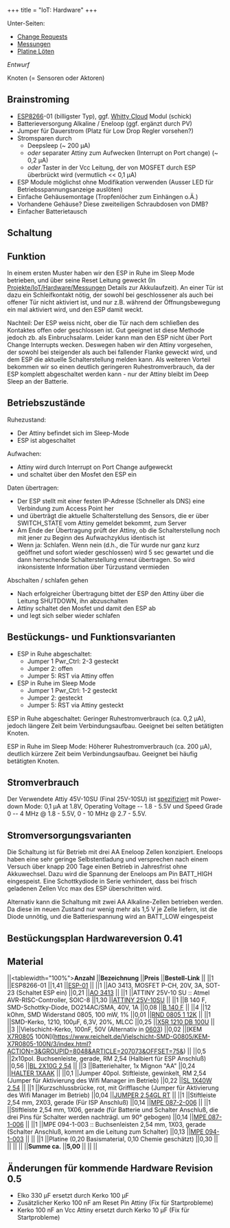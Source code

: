 +++
title = "IoT: Hardware"
+++

Unter-Seiten:

* [Change Requests](change-requests/)
* [Messungen](messungen/)
* [Platine Löten](platine-löten/)

*Entwurf*

Knoten (= Sensoren oder Aktoren)

## Brainstroming

<!-- [`{{attachment:IoD_V0.3.jpg|attachment:IoD_V0.3.jpg|width="600"}}`{=mediawiki}](attachment:IoD_V0.3.jpg) -->

- [ESP8266](ESP8266)-01 (billigster Typ), ggf. [Whitty
  Cloud](http://www.schatenseite.de/2016/04/22/esp8266-witty-cloud-modul/)
  Modul (schick)
- Batterieversorgung Alkaline / Eneloop (ggf. ergänzt durch PV)
- Jumper für Dauerstrom (Platz für Low Drop Regler vorsehen?)
- Stromsparen durch
  - Deepsleep (~ 200 µA)
  - *oder* separater Attiny zum Aufwecken (Interrupt on Port change) (~ 0,2 µA)
  - *oder* Taster in der Vcc Leitung, der von MOSFET durch ESP
    überbrückt wird (vermutlich \<\< 0,1 µA)
- ESP Module möglichst ohne Modifikation verwenden (Ausser LED für
  Betriebsspannungsanzeige auslöten)
- Einfache Gehäusemontage (Tropfenlöcher zum Einhängen o.Ä.)
- Vorhandene Gehäuse? Diese zweiteiligen Schraubdosen von DMB?
- Einfacher Batterietausch

## Schaltung

<!-- {{attachment:knoten-sch0.4.png}} -->

## Funktion

<!-- [`{{attachment:20170125_164320.jpg|attachment:20170125_164320.jpg|width="400"}}`{=mediawiki}In](attachment:20170125_164320.jpg) -->
In einem ersten Muster haben wir den ESP in Ruhe im Sleep Mode betrieben,
und über seine Reset Leitung geweckt (In
[Projekte/IoT/Hardware/Messungen](Projekte/IoT/Hardware/Messungen)
Details zur Akkulaufzeit). An einer Tür ist dazu ein Schleifkontakt
nötig, der sowohl bei geschlossener als auch bei offener Tür nicht
aktiviert ist, und nur z.B. während der Öffnungsbewegung ein mal
aktiviert wird, und den ESP damit weckt.

Nachteil: Der ESP weiss nicht, ober die Tür nach dem schließen des
Kontaktes offen oder geschlossen ist. Gut geeignet ist diese Methode
jedoch zb. als Einbruchsalarm. Leider kann man den ESP nicht über Port
Change Interrupts wecken. Deswegen haben wir den Attiny vorgesehen, der
sowohl bei steigender als auch bei fallender Flanke geweckt wird, und
dem ESP die aktuelle Schalterstellung melden kann. Als weiteren Vorteil
bekommen wir so einen deutlich geringeren Ruhestromverbrauch, da der ESP
komplett abgeschaltet werden kann - nur der Attiny bleibt im Deep Sleep
an der Batterie.

## Betriebszustände

Ruhezustand:

- Der Attiny befindet sich im Sleep-Mode
- ESP ist abgeschaltet

Aufwachen:

- Attiny wird durch Interrupt on Port Change aufgeweckt
- und schaltet über den Mosfet den ESP ein

Daten übertragen:

- Der ESP stellt mit einer festen IP-Adresse (Schneller als DNS) eine
  Verbindung zum Access Point her
- und überträgt die aktuelle Schalterstellung des Sensors, die er über
  SWITCH_STATE vom Attiny gemeldet bekommt, zum Server
- Am Ende der Übertragung prüft der Attiny, ob die Schalterstellung
  noch mit jener zu Beginn des Aufwachzyklus identisch ist
- Wenn ja: Schlafen. Wenn nein (d.h., die Tür wurde nur ganz kurz
  geöffnet und sofort wieder geschlossen) wird 5 sec gewartet und die
  dann herrschende Schalterstellung erneut übertragen. So wird
  inkonsistente Information über Türzustand vermieden

Abschalten / schlafen gehen

- Nach erfolgreicher Übertragung bittet der ESP den Attiny über die
  Leitung SHUTDOWN, ihn abzuschalten
- Attiny schaltet den Mosfet und damit den ESP ab
- und legt sich selber wieder schlafen

## Bestückungs- und Funktionsvarianten

- ESP in Ruhe abgeschaltet:
  - Jumper 1 Pwr_Ctrl: 2-3 gesteckt
  - Jumper 2: offen
  - Jumper 5: RST via Attiny offen
- ESP in Ruhe im Sleep Mode
  - Jumper 1 Pwr_Ctrl: 1-2 gesteckt
  - Jumper 2: gesteckt
  - Jumper 5: RST via Attiny gesteckt

ESP in Ruhe abgeschaltet: Geringer Ruhestromverbrauch (ca. 0,2 µA),
jedoch längere Zeit beim Verbindungsaufbau. Geeignet bei selten
betätigten Knoten.

ESP in Ruhe im Sleep Mode: Höherer Ruhestromverbrauch (ca. 200 µA),
deutlich kürzere Zeit beim Verbindungsaufbau. Geeignet bei häufig
betätigten Knoten.

## Stromverbrauch

Der Verwendete Attiy 45V-10SU (Final 25V-10SU) ist
[spezifiziert](http://www.atmel.com/Images/Atmel-2586-AVR-8-bit-Microcontroller-ATtiny25-ATtiny45-ATtiny85_Datasheet-Summary.pdf)
mit Power-down Mode: 0,1 μA at 1.8V, Operating Voltage -- 1.8 - 5.5V und
Speed Grade 0 -- 4 MHz @ 1.8 - 5.5V, 0 - 10 MHz @ 2.7 - 5.5V.

## Stromversorgungsvarianten

Die Schaltung ist für Betrieb mit drei AA Eneloop Zellen konzipiert.
Eneloops haben eine sehr geringe Selbstentladung und versprechen nach
einem Versuch über knapp 200 Tage einen Betrieb in Jahresfrist ohne
Akkuwechsel. Dazu wird die Spannung der Eneloops am Pin BATT_HIGH
eingespeist. Eine Schottkydiode in Serie verhindert, dass bei frisch
geladenen Zellen Vcc max des ESP überschritten wird.

Alternativ kann die Schaltung mit zwei AA Alkaline-Zellen betrieben
werden. Da diese im neuen Zustand nur wenig mehr als 1,5 V je Zelle
liefern, ist die Diode unnötig, und die Batteriespannung wird an
BATT_LOW eingespeist

## Bestückungsplan Hardwareversion 0.41

<!-- {{attachment:Bestueckung-v0.41.png}} -->

## Material

\|\|\<tablewidth="100%"\>**Anzahl** \|\|**Bezeichnung** \|\|**Preis**
\|\|**Bestell-Link** \|\| \|\|1 \|\|ESP8266-01 \|\|1,41
\|\|[ESP-01](https://www.aliexpress.com/item/Free-shipping-ESP8266-serial-WIFI-wireless-module-wireless-transceiver/32267651506.html)
\|\| \|\|1 \|\|AO 3413, MOSFET P-CH, 20V, 3A, SOT-23 (Schaltet ESP ein)
\|\|0,21 \|\|[AO
3413](https://www.reichelt.de/AO-BTS-Transistoren/AO-3413/3/index.html?ACTION=3&LA=5&ARTICLE=166493&GROUPID=7161&artnr=AO+3413)
\|\| \|\|1 \|\|ATTINY 25V-10 SU :: Atmel AVR-RISC-Controller, SOIC-8
\|\|1,30 \|\|[ATTINY
25V-10SU](https://www.reichelt.de/Atmel-Attiny-AVRs/ATTINY-25V-10-SU/3/index.html?ACTION=3&GROUPID=2958&ARTICLE=69298&OFFSET=75&)
\|\| \|\|1 \|\|B 140 F, SMD-Schottky-Diode, DO214AC/SMA, 40V, 1A
\|\|0,08 \|\|[B 140
F](https://www.reichelt.de/BA-BAY-BB-Dioden/B-140-F/3/index.html?ACTION=3&LA=5&ARTICLE=95199&GROUPID=2988&artnr=B+140+F)
\|\| \|\|4 \|\|12 kOhm, SMD Widerstand 0805, 100 mW, 1% \|\|0,01
\|\|[RND 0805 1
12K](https://www.reichelt.de/SMD-0805-von-1-bis-910-kOhm/RND-0805-1-12K/3/index.html?ACTION=3&LA=5&ARTICLE=183253&GROUPID=7971&artnr=RND+0805+1+12K)
\|\| \|\|1 \|\|SMD-Kerko, 1210, 100µF, 6,3V, 20%, MLCC \|\|0,25 \|\|[X5R
1210 DB
100U](https://www.reichelt.de/Vielschicht-SMD-G1210/X5R-1210-DB-100U/3/index.html?ACTION=3&GROUPID=3167&ARTICLE=194475&OFFSET=75&)
\|\| \|\|3 \|\|Vielschicht-Kerko, 100nF, 50V (Alternativ in
[0603](https://www.reichelt.de/Vielschicht-SMD-G0603/KEM-Y5V0603-100N/3/index.html?ACTION=3&GROUPID=3166&ARTICLE=207005&OFFSET=75&))
\|\|0,02 \|\|[KEM [X7R0805](X7R0805)
100N](https://www.reichelt.de/Vielschicht-SMD-G0805/KEM-X7R0805-100N/3/index.html?ACTION=3&GROUPID=8048&ARTICLE=207073&OFFSET=75&)
\|\| \|\|0,5 \|\|2x10pol. Buchsenleiste, gerade, RM 2,54 (Halbiert für
ESP Anschluß) \|\|0,56 \|\|[BL 2X10G
2,54](https://www.reichelt.de/Buchsenleisten/BL-2X10G-2-54/3/index.html?ACTION=3&GROUPID=7435&ARTICLE=6074&OFFSET=75&)
\|\| \|\|3 \|\|Batteriehalter, 1x Mignon "AA" \|\|0,24 \|\|[HALTER
1XAAK](https://www.reichelt.de/Batteriehalter-fuer-Mignon/HALTER-1XAAK/3/index.html?ACTION=3&LA=5&ARTICLE=113154&GROUPID=4255&artnr=HALTER+1XAAK)
\|\| \|\|0,1 \|\|Jumper 40pol. Stiftleiste, gewinkelt, RM 2,54 (Jumper
für Aktivierung des Wifi Manager im Betrieb) \|\|0,22 \|\|[SL 1X40W
2,54](https://www.reichelt.de/Stiftleisten/SL-1X40W-2-54/3/index.html?ACTION=3&GROUPID=7434&ARTICLE=19507&OFFSET=75&)
\|\| \|\|1 \|\|Kurzschlussbrücke, rot, mit Grifflasche (Jumper für
Aktivierung des Wifi Manager im Betrieb) \|\|0,04 \|\|[JUMPER 2,54GL
RT](https://www.reichelt.de/Stiftleisten/JUMPER-2-54GL-RT/3/index.html?ACTION=3&GROUPID=7434&ARTICLE=9018&OFFSET=75&)
\|\| \|\|1 \|\|Stiftleiste 2,54 mm, 2X03, gerade (Für ISP Anschluß)
\|\|0,14 \|\|[MPE
087-2-006](https://www.reichelt.de/Stiftleisten/MPE-087-2-006/3/index.html?ACTION=3&GROUPID=7434&ARTICLE=119893&OFFSET=75&)
\|\| \|\|1 \|\|Stiftleiste 2,54 mm, 1X06, gerade (für Batterie und
Schalter Anschluß, die drei Pins für Schalter werden nachträgl. um 90°
gebogen) \|\|0,14 \|\|[MPE
087-1-006](https://www.reichelt.de/Stiftleisten/MPE-087-1-006/3/index.html?ACTION=3&GROUPID=7434&ARTICLE=119883&OFFSET=75&)
\|\| \|\|1 \|\|MPE 094-1-003 :: Buchsenleisten 2,54 mm, 1X03, gerade
(Schalter Anschluß, kommt am die Leitung zum Schalter) \|\|0,13 \|\|[MPE
094-1-003](https://www.reichelt.de/Buchsenleisten/MPE-094-1-003/3/index.html?ACTION=3&GROUPID=7435&ARTICLE=119912&OFFSET=75&)
\|\| \|\| \|\|1 \|\|Platine (0,20 Basismaterial, 0,10 Chemie geschätzt)
\|\|0,30 \|\| \|\| \|\| \|\| \|\|**Summe ca.** \|\|**5,00** \|\| \|\|
\|\|

## Änderungen für kommende Hardware Revision 0.5

- Elko 330 µF ersetzt durch Kerko 100 µF
- Zusätzlicher Kerko 100 nF am Reset Pin Attiny (Fix für
  Startprobleme)
- Kerko 100 nF an Vcc Attiny ersetzt durch Kerko 10 µF (Fix für
  Startprobleme)
